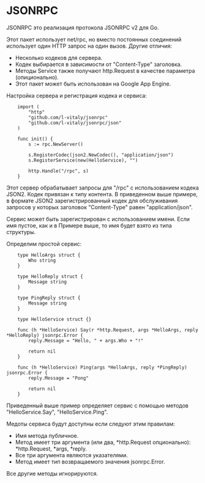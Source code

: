 JSONRPC
=======

JSONRPC это реализация протокола JSONRPC v2 для Go.

Этот пакет использует net/rpc, но вместо постоянных соединений использует 
один HTTP запрос на один вызов. Другие отличия:

- Несколько кодеков для сервера.
- Кодек выбирается в зависимости от "Content-Type" заголовка.
- Методы Service также получают http.Request в качестве параметра (опиционально).
- Этот пакет может быть использован на Google App Engine.

Настройка сервера и регистрация кодека и сервиса:
``` 
	import (
		"http"
		"github.com/l-vitaly/jsonrpc"
		"github.com/l-vitaly/jsonrpc/json"
	)

	func init() {
		s := rpc.NewServer()
		
		s.RegisterCodec(json2.NewCodec(), "application/json")
		s.RegisterService(new(HelloService), "")
		
		http.Handle("/rpc", s)
	}
```

Этот сервер обрабатывает запросы для "/rpc" с использованием кодека JSON2.
Кодек привязан к типу контента. В приведенном выше примере, в формате JSON2 
зарегистрированный кодек для обслуживания запросов у которых заголовок 
"Content-Type" равен "application/json".

Сервис может быть зарегистрирован с использованием имени. 
Если имя пустое, как и в Примере выше, то имя будет взято из типа структуры.

Определим простой сервис:

```
	type HelloArgs struct {
		Who string
	}

	type HelloReply struct {
		Message string
	}

	type PingReply struct {
		Message string
	}

	type HelloService struct {}

	func (h *HelloService) Say(r *http.Request, args *HelloArgs, reply *HelloReply) jsonrpc.Error {
		reply.Message = "Hello, " + args.Who + "!"

		return nil
	}

	func (h *HelloService) Ping(args *HelloArgs, reply *PingReply) jsonrpc.Error {
		reply.Message = "Pong"

		return nil
	}
```

Приведенный выше пример определяет сервис с 
помощью методов "HelloService.Say", "HelloService.Ping".

Медоты сервиса будут доступны если следуют этим правилам:

- Имя метода публичное.
- Метод имеет три аргумента (или два, *http.Request опционально): *http.Request, *args, *reply.
- Все три аргумента являются указателями.
- Метод имеет тип возвращаемого значения jsonrpc.Error.

Все другие методы игнорируются.
